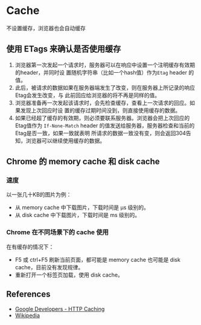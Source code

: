 # Cache

不设置缓存，浏览器也会自动缓存

## 使用 ETags 来确认是否使用缓存
1. 浏览器第一次发起一个请求时，服务器可以在响应中设置一个注明缓存有效期的header，并同时设
置随机字符串（比如一个hash值）作为`Etag` header 的值。
2. 此后，被请求的数据如果在服务器端发生了改变，则在服务器上所记录的响应Etag会发生改变，与
此前回应给浏览器的将不再是同样的值。
3. 浏览器准备再一次发起该请求时，会先检查缓存，查看上一次请求的回应。如果发现上次回应时设
置的缓存过期时间没到，则直接使用缓存的数据。
4. 如果已经超了缓存的有效期，则必须要联系服务器。浏览器会把上次回应的Etag值作为
`If-None-Match` header 的值发送给服务器，服务器检查和当前的Etag是否一致，如果一致就表明
所请求的数据一致没有变，则会返回304告知，浏览器可以继续使用缓存的数据。


## Chrome 的 memory cache 和 disk cache
### 速度
以一张几十KB的图片为例：
* 从 memory cache 中下载图片，下载时间是 μs 级别的。
* 从 disk cache 中下载图片，下载时间是 ms 级别的。

### Chrome 在不同场景下的 cache 使用
在有缓存的情况下：
* F5 或 ctrl+F5 刷新当前页面，都可能是 memory cache 也可能是 disk cache，目前没有发现规律。
* 重新打开一个标签页加载，使用 disk cache。




## References
* [Google Developers - HTTP Caching](https://developers.google.com/web/fundamentals/performance/optimizing-content-efficiency/http-caching)
* [Wikipedia](https://en.wikipedia.org/)
